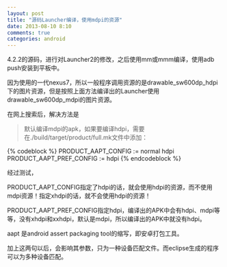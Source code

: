 ```yaml
---
layout: post
title: "源码Launcher编译，使用mdpi的资源"
date: 2013-08-10 8:10
comments: true
categories: android
---
```

4.2.2的源码，进行对Launcher2的修改，之后使用mm或mmm编译，使用adb push安装到平板中。

因为使用的一代nexus7，所以一般程序调用资源的是drawable_sw600dp_hdpi下的图片资源，但是按照上面方法编译出的Launcher使用drawable_sw600dp_mdpi的图片资源。

在网上搜索后，解决方法是

> 默认编译mdpi的apk，如果要编译hdpi，需要在./build/target/product/full.mk文件中添加： 

{% codeblock %}
PRODUCT_AAPT_CONFIG := normal hdpi 
PRODUCT_AAPT_PREF_CONFIG := hdpi 
{% endcodeblock %}

经过测试，

PRODUCT_AAPT_CONFIG指定了hdpi的话，就会使用hdpi的资源，而不使用mdpi资源！指定xhdpi的话，就不会使用hdpi的资源！

PRODUCT_AAPT_PREF_CONFIG指定hdpi，编译出的APK中会有hdpi、mdpi等等，没有xhdpi和xxhdpi，默认是mdpi，所以编译出的APK中就没有hdpi。

aapt 是android assert packaging tool的缩写，即安卓打包工具。

加上这两句以后，会影响其参数，只为一种设备匹配文件。而eclipse生成的程序可以为多种设备匹配。